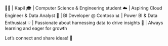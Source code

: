 👨‍💻 | Kapil
🎓 | Computer Science & Engineering student
☁️ | Aspiring Cloud Engineer & Data Analyst
💼 | BI Developer @ Contoso
📊 | Power BI & Data Enthusiast
💡 | Passionate about harnessing data to drive insights
🎯 | Always learning and eager for growth

Let’s connect and share ideas! 🚀
